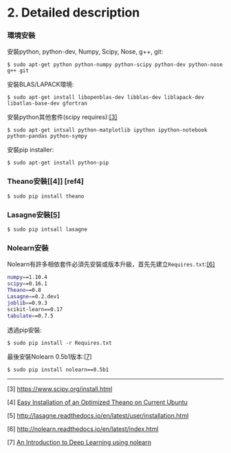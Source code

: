 # 2. Detailed description

### 環境安裝
安裝python, python-dev, Numpy, Scipy, Nose, g++, git:
```
$ sudo apt-get python python-numpy python-scipy python-dev python-nose g++ git
```
安裝BLAS/LAPACK環境:
```
$ sudo apt-get install libopenblas-dev libblas-dev liblapack-dev libatlas-base-dev gfortran
```
安裝python其他套件(scipy requires):[[3]](3)
```
$ sudo apt-get intsall python-matplotlib ipython ipython-notebook python-pandas python-sympy
```
安裝pip installer:
```
$ sudo apt-get install python-pip
```

### Theano安裝[[4]] [ref4]
```
$ sudo pip install theano
```

### Lasagne安裝[[5]](ref5)
```
$ sudo pip intsall lasagne
```

### Nolearn安裝
Nolearn有許多相依套件必須先安裝或版本升級，首先先建立`Requires.txt`:[[6]](ref6)
```bash
numpy==1.10.4
scipy==0.16.1
Theano==0.8
Lasagne==0.2.dev1
joblib==0.9.3
scikit-learn==0.17
tabulate==0.7.5
```
透過pip安裝:
```
$ sudo pip install -r Requires.txt
```
最後安裝Nolearn 0.5b1版本:[[7]](ref7)
```
$ sudo pip install nolearn==0.5b1
```
---
[scipy]: https://www.scipy.org/install.html
[theano-install]: http://deeplearning.net/software/theano/install_ubuntu.html#install-ubuntu
[lasagne-install]: http://lasagne.readthedocs.io/en/latest/user/installation.html
[nolearn-doc]: http://nolearn.readthedocs.io/en/latest/index.html
[nolearn-0.5b1]: https://jessesw.com/Deep-Learning/

<a id ='3'>[3]</a> https://www.scipy.org/install.html

<a name='ref4'>[4]</a> [Easy Installation of an Optimized Theano on Current Ubuntu](http://deeplearning.net/software/theano/install_ubuntu.html#install-ubuntu)

<a id='ref5'>[5]</a> http://lasagne.readthedocs.io/en/latest/user/installation.html

<a id='ref6'>[6]</a> http://nolearn.readthedocs.io/en/latest/index.html

<a id='ref7'>[7]</a> [An Introduction to Deep Learning using nolearn](https://jessesw.com/Deep-Learning/)